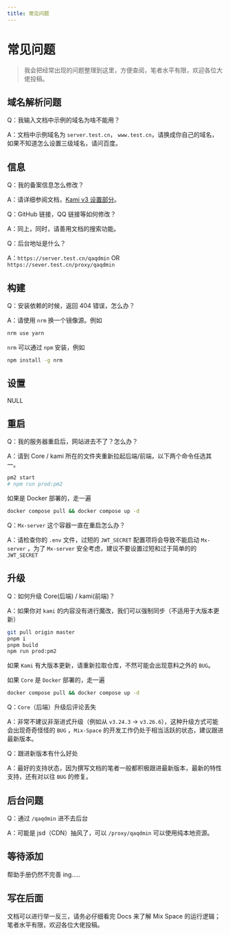 ```yaml
---
title: 常见问题
---
```


# 常见问题

> 我会把经常出现的问题整理到这里，方便查阅，笔者水平有限，欢迎各位大佬投稿。

## 域名解析问题

Q：我输入文档中示例的域名为啥不能用？

A：文档中示例域名为 `server.test.cn`， `www.test.cn`，请换成你自己的域名，如果不知道怎么设置三级域名，请问百度。

## 信息

Q：我的备案信息怎么修改？

A：请详细参阅文档，[Kami v3 设置部分](/options/)。

Q：GitHub 链接，QQ 链接等如何修改？

A：同上，同时，请善用文档的搜索功能。

Q：后台地址是什么？

A：`https://server.test.cn/qaqdmin`  OR  `https://sever.test.cn/proxy/qaqdmin`

## 构建

Q：安装依赖的时候，返回 404 错误，怎么办？

A：请使用 `nrm` 换一个镜像源。例如

```bash
nrm use yarn
```

`nrm` 可以通过 `npm` 安装，例如

```bash
npm install -g nrm
```

## 设置

NULL

## 重启

Q：我的服务器重启后，网站进去不了？怎么办？

A：请到 Core / kami 所在的文件夹重新拉起后端/前端，以下两个命令任选其一。

```bash
pm2 start
# npm run prod:pm2
```

如果是 Docker 部署的，走一遍

```bash
docker compose pull && docker compose up -d
```

Q：`Mx-server` 这个容器一直在重启怎么办？

A：请检查你的 `.env` 文件，过短的 `JWT_SECRET` 配置项将会导致不能启动 `Mx-server` ，为了 `Mx-server` 安全考虑，建议不要设置过短和过于简单的的 `JWT_SECRET` 

## 升级

Q：如何升级 Core(后端) / kami(前端)？

A：如果你对 `kami` 的内容没有进行魔改，我们可以强制同步（不适用于大版本更新）

```bash
git pull origin master
pnpm i
pnpm build
npm run prod:pm2
```

如果 `Kami` 有大版本更新，请重新拉取仓库，不然可能会出现意料之外的 `BUG`。

如果 `Core` 是 `Docker` 部署的，走一遍

```bash
docker compose pull && docker compose up -d
```

Q：`Core`（后端）升级后评论丢失

A：非常不建议非渐进式升级（例如从 `v3.24.3` → `v3.26.6`），这种升级方式可能会出现奇奇怪怪的 `BUG` ，`Mix-Space` 的开发工作仍处于相当活跃的状态，建议跟进最新版本。

Q：跟进新版本有什么好处

A：最好的支持状态，因为撰写文档的笔者一般都积极跟进最新版本，最新的特性支持，还有对以往 `BUG` 的修复。

## 后台问题

Q：通过 `/qaqdmin` 进不去后台

A：可能是 jsd（CDN）抽风了，可以 `/proxy/qaqdmin` 可以使用纯本地资源。

## 等待添加

帮助手册仍然不完善 ing.....

## 写在后面

文档可以进行举一反三，请务必仔细看完 Docs 来了解 Mix Space 的运行逻辑；笔者水平有限，欢迎各位大佬投稿。
